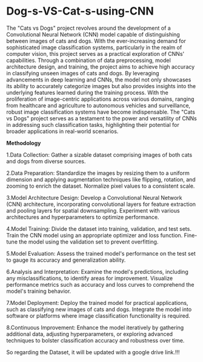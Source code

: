 # Dog-s-VS-Cat-s-using-CNN

The "Cats vs Dogs" project revolves around the development of a Convolutional Neural Network (CNN) model capable of distinguishing between images of cats and dogs. With the ever-increasing demand for sophisticated image classification systems, particularly in the realm of computer vision, this project serves as a practical exploration of CNNs' capabilities.
Through a combination of data preprocessing, model architecture design, and training, the project aims to achieve high accuracy in classifying unseen images of cats and dogs. By leveraging advancements in deep learning and CNNs, the model not only showcases its ability to accurately categorize images but also provides insights into the underlying features learned during the training process.
With the proliferation of image-centric applications across various domains, ranging from healthcare and agriculture to autonomous vehicles and surveillance, robust image classification systems have become indispensable. The "Cats vs Dogs" project serves as a testament to the power and versatility of CNNs in addressing such classification tasks, highlighting their potential for broader applications in real-world scenarios.

**Methodology**

1.Data Collection: Gather a sizable dataset comprising images of both cats and dogs from diverse sources.

2.Data Preparation: Standardize the images by resizing them to a uniform dimension and applying augmentation techniques like flipping, rotation, and zooming to enrich the dataset. Normalize pixel values to a consistent scale.

3.Model Architecture Design: Develop a Convolutional Neural Network (CNN) architecture, incorporating convolutional layers for feature extraction and pooling layers for spatial downsampling. Experiment with various architectures and hyperparameters to optimize performance.

4.Model Training: Divide the dataset into training, validation, and test sets. Train the CNN model using an appropriate optimizer and loss function. Fine-tune the model using the validation set to prevent overfitting.

5.Model Evaluation: Assess the trained model's performance on the test set to gauge its accuracy and generalization ability.

6.Analysis and Interpretation: Examine the model's predictions, including any misclassifications, to identify areas for improvement. Visualize performance metrics such as accuracy and loss curves to comprehend the model's training behavior.

7.Model Deployment: Deploy the trained model for practical applications, such as classifying new images of cats and dogs. Integrate the model into software or platforms where image classification functionality is required.

8.Continuous Improvement: Enhance the model iteratively by gathering additional data, adjusting hyperparameters, or exploring advanced techniques to bolster classification accuracy and robustness over time.

So regarding the Dataset, it will be updated with a google drive link.!!!
